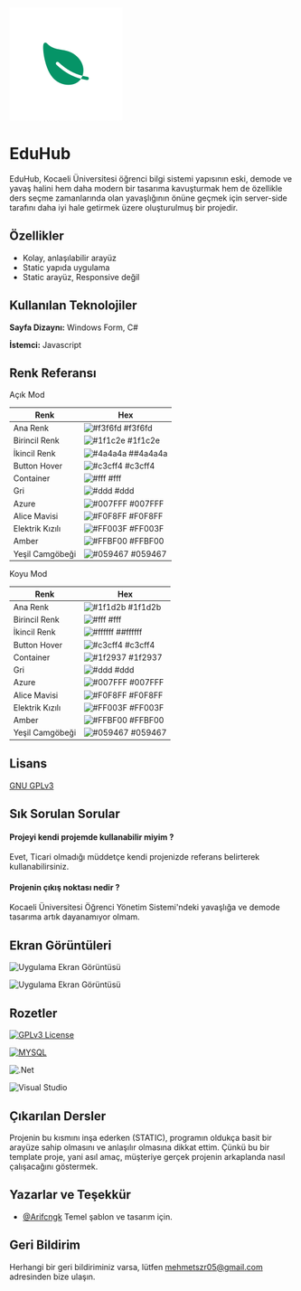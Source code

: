 
![Logo](https://raw.githubusercontent.com/KeyBoarT/EduHub/d9f2281994cff421be5cb0ccb5a17d64ae7286a4/assets/images/icon.svg)

    
# EduHub

EduHub, Kocaeli Üniversitesi öğrenci bilgi sistemi yapısının eski, demode ve yavaş halini hem daha modern bir tasarıma kavuşturmak hem de özellikle ders seçme zamanlarında olan yavaşlığının önüne geçmek için server-side tarafını daha iyi hale getirmek üzere oluşturulmuş bir projedir.

## Özellikler

- Kolay, anlaşılabilir arayüz
- Static yapıda uygulama
- Static arayüz, Responsive değil

  
## Kullanılan Teknolojiler

**Sayfa Dizaynı:** Windows Form, C#

**İstemci:** Javascript

## Renk Referansı

Açık Mod

| Renk             | Hex                                                                |
| ----------------- | ------------------------------------------------------------------ |
| Ana Renk | ![#f3f6fd](https://via.placeholder.com/10/f3f6fd?text=+) #f3f6fd |
| Birincil Renk | ![#1f1c2e](https://via.placeholder.com/10/1f1c2e?text=+) #1f1c2e |
| İkincil Renk | ![#4a4a4a](https://via.placeholder.com/10/4a4a4a?text=+)  ##4a4a4a |
| Button Hover | ![#c3cff4](https://via.placeholder.com/10/c3cff4?text=+) #c3cff4 | 
| Container | ![#fff](https://via.placeholder.com/10/fff?text=+) #fff | 
| Gri | ![#ddd](https://via.placeholder.com/10/ddd?text=+) #ddd | 
| Azure | ![#007FFF](https://via.placeholder.com/10/007FFF?text=+) #007FFF | 
| Alice Mavisi | ![#F0F8FF](https://via.placeholder.com/10/F0F8FF?text=+) #F0F8FF | 
| Elektrik Kızılı | ![#FF003F](https://via.placeholder.com/10/FF003F?text=+) #FF003F | 
| Amber | ![#FFBF00](https://via.placeholder.com/10/FFBF00?text=+) #FFBF00 | 
| Yeşil Camgöbeği | ![#059467](https://via.placeholder.com/10/059467?text=+) #059467 | 

Koyu Mod

| Renk             | Hex                                                                |
| ----------------- | ------------------------------------------------------------------ |
| Ana Renk | ![#1f1d2b](https://via.placeholder.com/10/1f1d2b?text=+) #1f1d2b |
| Birincil Renk | ![#fff](https://via.placeholder.com/10/fff?text=+) #fff |
| İkincil Renk | ![#ffffff](https://via.placeholder.com/10/ffffff?text=+)  ##ffffff |
| Button Hover | ![#c3cff4](https://via.placeholder.com/10/c3cff4?text=+) #c3cff4 | 
| Container | ![#1f2937](https://via.placeholder.com/10/1f2937?text=+) #1f2937 | 
| Gri | ![#ddd](https://via.placeholder.com/10/ddd?text=+) #ddd | 
| Azure | ![#007FFF](https://via.placeholder.com/10/007FFF?text=+) #007FFF | 
| Alice Mavisi | ![#F0F8FF](https://via.placeholder.com/10/F0F8FF?text=+) #F0F8FF | 
| Elektrik Kızılı | ![#FF003F](https://via.placeholder.com/10/FF003F?text=+) #FF003F | 
| Amber | ![#FFBF00](https://via.placeholder.com/10/FFBF00?text=+) #FFBF00 | 
| Yeşil Camgöbeği | ![#059467](https://via.placeholder.com/10/059467?text=+) #059467 | 

## Lisans

[GNU GPLv3](https://choosealicense.com/licenses/gpl-3.0/)

  
## Sık Sorulan Sorular

#### Projeyi kendi projemde kullanabilir miyim ?
Evet, Ticari olmadığı müddetçe kendi projenizde referans belirterek kullanabilirsiniz.

#### Projenin çıkış noktası nedir ?

Kocaeli Üniversitesi Öğrenci Yönetim Sistemi'ndeki yavaşlığa ve demode tasarıma artık dayanamıyor olmam.

  
## Ekran Görüntüleri

![Uygulama Ekran Görüntüsü](https://github.com/KeyBoarT/Portfolio-Static/blob/main/screenshots/adminPanel.png?raw=true)

![Uygulama Ekran Görüntüsü](https://github.com/KeyBoarT/Portfolio-Static/blob/main/screenshots/mainPanel.png?raw=true)
## Rozetler

[![GPLv3 License](https://img.shields.io/badge/License-GPL%20v3-yellow.svg)](https://opensource.org/licenses/)


[![MYSQL](https://img.shields.io/badge/MySQL-005C84?style=for-the-badge&logo=mysql&logoColor=white)]()

![.Net](https://img.shields.io/badge/.NET-5C2D91?style=for-the-badge&logo=.net&logoColor=white)

![Visual Studio](https://img.shields.io/badge/Visual%20Studio-5C2D91.svg?style=for-the-badge&logo=visual-studio&logoColor=white)


## Çıkarılan Dersler

Projenin bu kısmını inşa ederken (STATIC), programın oldukça basit bir arayüze sahip olmasını ve anlaşılır olmasına dikkat ettim. Çünkü bu bir template proje, yani asıl amaç, müşteriye gerçek projenin arkaplanda nasıl çalışacağını göstermek.
  
## Yazarlar ve Teşekkür

- [@Arifcngk](https://github.com/Arifcngk) Temel şablon ve tasarım için.
  
## Geri Bildirim

Herhangi bir geri bildiriminiz varsa, lütfen mehmetszr05@gmail.com adresinden bize ulaşın.

  
